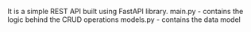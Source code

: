 It is a simple REST API built using FastAPI library.
main.py - contains the logic behind the CRUD operations
models.py - contains the data model
